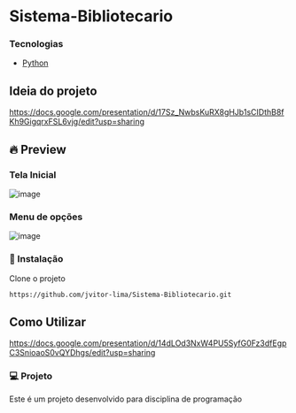 # Sistema-Bibliotecario

### Tecnologias
  - [Python](https://devdocs.io/javascript/)

## Ideia do projeto 
https://docs.google.com/presentation/d/17Sz_NwbsKuRX8gHJb1sCIDthB8fKh9GigqrxFSL6vjg/edit?usp=sharing

## 🔥 Preview
### Tela Inicial
![image](https://user-images.githubusercontent.com/112414200/207197113-020c415b-bf49-42c1-9fc2-50ebfb2e7db1.png)

### Menu de opções
![image](https://user-images.githubusercontent.com/112414200/207197197-19cf5bf2-4b3a-4d38-bb3c-a927e5c7372d.png)


### 🚀 Instalação

Clone o projeto
```sh
https://github.com/jvitor-lima/Sistema-Bibliotecario.git
```

## Como Utilizar
https://docs.google.com/presentation/d/14dLOd3NxW4PU5SyfG0Fz3dfEgpC3SnioaoS0vQYDhgs/edit?usp=sharing

### 💻 Projeto
Este é um projeto desenvolvido para disciplina de programação

